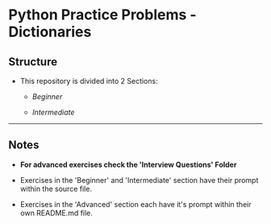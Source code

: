 # Python Practice Problems - **Dictionaries**

## Structure
* This repository is divided into 2 Sections:
    * *Beginner*

    * *Intermediate*


---

## Notes

* **For advanced exercises check the 'Interview Questions' Folder**

* Exercises in the 'Beginner' and 'Intermediate' section have their prompt within the source file.

* Exercises in the 'Advanced' section each have it's prompt within their own README.md file.
